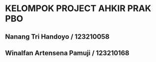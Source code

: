 # KELOMPOK PROJECT AHKIR PRAK PBO 
## Nanang Tri Handoyo / 123210058
## Winalfan Artensena Pamuji / 123210168
